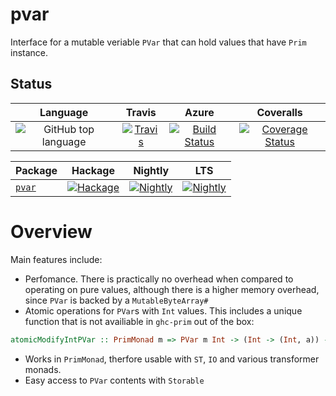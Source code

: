 # pvar

Interface for a mutable veriable `PVar` that can hold values that have `Prim` instance.

## Status

| Language | Travis | Azure | Coveralls |
|:--------:|:------:|:-----:|:---------:|
| ![GitHub top language](https://img.shields.io/github/languages/top/lehins/pvar.svg) | [![Travis](https://img.shields.io/travis/lehins/pvar/master.svg?label=Linux%20%26%20OS%20X)](https://travis-ci.org/lehins/pvar) | [![Build Status](https://dev.azure.com/kuleshevich/pvar/_apis/build/status/pvar?branchName=master)](https://dev.azure.com/kuleshevich/pvar/_build/latest?definitionId=1?branchName=master) | [![Coverage Status](https://coveralls.io/repos/github/lehins/pvar/badge.svg?branch=master)](https://coveralls.io/github/lehins/pvar?branch=master)

|      Package       | Hackage | Nightly | LTS |
|:-------------------|:-------:|:-------:|:---:|
|  [`pvar`](https://github.com/lehins/pvar)| [![Hackage](https://img.shields.io/hackage/v/pvar.svg)](https://hackage.haskell.org/package/pvar)| [![Nightly](https://www.stackage.org/package/pvar/badge/nightly)](https://www.stackage.org/nightly/package/pvar)| [![Nightly](https://www.stackage.org/package/pvar/badge/lts)](https://www.stackage.org/lts/package/pvar)

# Overview

Main features include:

* Perfomance. There is practically no overhead when compared to operating on pure values,
  although there is a higher memory overhead, since `PVar` is backed by a
  `MutableByteArray#`
* Atomic operations for `PVar`s with `Int` values. This includes a unique function that is
  not availiable in `ghc-prim` out of the box:

```haskell
atomicModifyIntPVar :: PrimMonad m => PVar m Int -> (Int -> (Int, a)) -> m a
```

* Works in `PrimMonad`, therfore usable with `ST`, `IO` and various transformer monads.
* Easy access to `PVar` contents with `Storable`
